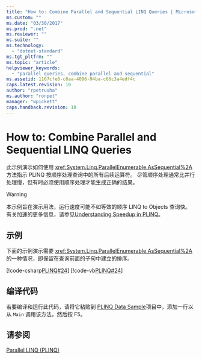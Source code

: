 ```yaml
---
title: "How to: Combine Parallel and Sequential LINQ Queries | Microsoft Docs"
ms.custom: ""
ms.date: "03/30/2017"
ms.prod: ".net"
ms.reviewer: ""
ms.suite: ""
ms.technology: 
  - "dotnet-standard"
ms.tgt_pltfrm: ""
ms.topic: "article"
helpviewer_keywords: 
  - "parallel queries, combine parallel and sequential"
ms.assetid: 1167cfe6-c8aa-4096-94ba-c66c3a4edf4c
caps.latest.revision: 10
author: "rpetrusha"
ms.author: "ronpet"
manager: "wpickett"
caps.handback.revision: 10
---
```

# How to: Combine Parallel and Sequential LINQ Queries
此示例演示如何使用 <xref:System.Linq.ParallelEnumerable.AsSequential%2A> 方法指示 PLINQ 按顺序处理查询中的所有后续运算符。  尽管顺序处理通常比并行处理慢，但有时必须使用顺序处理才能生成正确的结果。  
  
> [!WARNING]
>  本示例旨在演示用法，运行速度可能不如等效的顺序 LINQ to Objects 查询快。  有关加速的更多信息，请参见[Understanding Speedup in PLINQ](../../../docs/standard/parallel-programming/understanding-speedup-in-plinq.md)。  
  
## 示例  
 下面的示例演示需要 <xref:System.Linq.ParallelEnumerable.AsSequential%2A> 的一种情况，即保留在查询前面的子句中建立的排序。  
  
 [!code-csharp[PLINQ#24](../../../samples/snippets/csharp/VS_Snippets_Misc/plinq/cs/plinqsamples.cs#24)]
 [!code-vb[PLINQ#24](../../../samples/snippets/visualbasic/VS_Snippets_Misc/plinq/vb/plinqsnippets1.vb#24)]  
  
## 编译代码  
 若要编译和运行此代码，请将它粘贴到 [PLINQ Data Sample](../../../docs/standard/parallel-programming/plinq-data-sample.md)项目中，添加一行以从 `Main` 调用该方法，然后按 F5。  
  
## 请参阅  
 [Parallel LINQ \(PLINQ\)](../../../docs/standard/parallel-programming/parallel-linq-plinq.md)